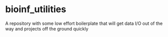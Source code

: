 # bioinf_utilities
A repository with some low effort boilerplate that will get data I/O out of the way and projects off the ground quickly
